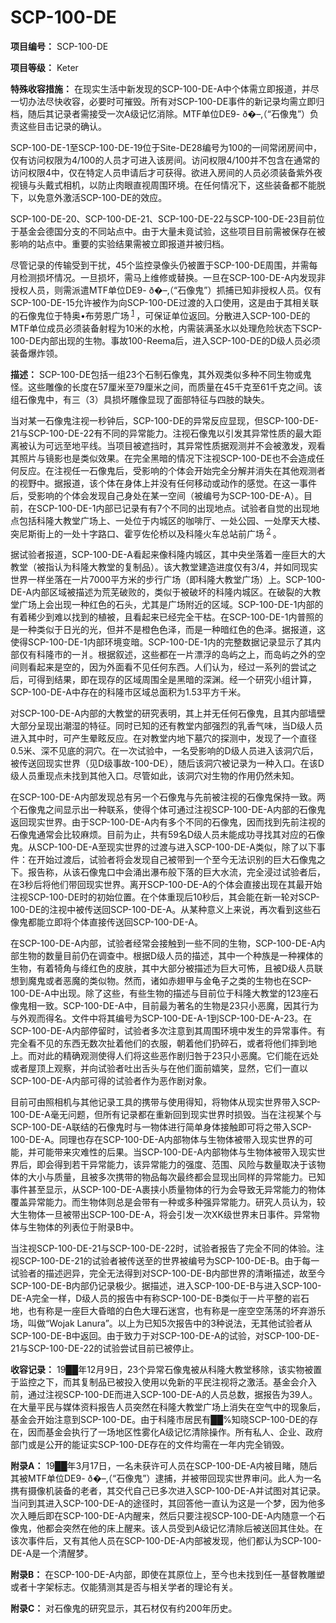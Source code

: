 # SCP-100-DE

**项目编号：** SCP-100-DE

**项目等级：** Keter

**特殊收容措施：** 在现实生活中新发现的SCP-100-DE-A中个体需立即报道，并尽一切办法尽快收容，必要时可摧毁。所有对SCP-100-DE事件的新记录均需立即归档，随后其记录者需接受一次A级记忆消除。MTF单位DE9- ð�–‚（“石像鬼”）负责这些目击记录的确认。

SCP-100-DE-1至SCP-100-DE-19位于Site-DE28编号为100的一间常闭房间中，仅有访问权限为4/100的人员才可进入该房间。访问权限4/100并不包含在通常的访问权限4中，仅在特定人员申请后才可获得。欲进入房间的人员必须装备紫外夜视镜与头戴式相机，以防止肉眼直视周围环境。在任何情况下，这些装备都不能脱下，以免意外激活SCP-100-DE的效应。

SCP-100-DE-20、SCP-100-DE-21、SCP-100-DE-22与SCP-100-DE-23目前位于基金会德国分支的不同站点中。由于大量未竟试验，这些项目目前需被保存在被影响的站点中。重要的实验结果需被立即报道并被归档。

尽管记录的传输受到干扰，45个监控录像头仍被置于SCP-100-DE周围，并需每月检测损坏情况。一旦损坏，需马上维修或替换。一旦在SCP-100-DE-A内发现非授权人员，则需派遣MTF单位DE9- ð�–‚（“石像鬼”）抓捕已知非授权人员。仅有SCP-100-DE-15允许被作为向SCP-100-DE过渡的入口使用，这是由于其相关联的石像鬼位于特奥•布劳恩广场<sup class='footnoteref'>
 <a shape='rect' class='footnoteref' id='footnoteref-1' href='javascript:;' onclick='WIKIDOT.page.utils.scrollToReference(&apos;footnote-1&apos;)'>1</a>
</sup>，可保证单位返回。分散进入SCP-100-DE的MTF单位成员必须装备射程为10米的水枪，内需装满圣水以处理危险状态下SCP-100-DE内部出现的生物。事故100-Reema后，进入SCP-100-DE的D级人员必须装备爆炸领。

**描述：** SCP-100-DE包括一组23个石制石像鬼，其外观类似多种不同生物或鬼怪。这些雕像的长度在57厘米至79厘米之间，而质量在45千克至61千克之间。该组石像鬼中，有三（3）具损坏雕像显现了面部特征与四肢的缺失。

当对某一石像鬼注视一秒钟后，SCP-100-DE的异常反应显现，但SCP-100-DE-21与SCP-100-DE-22有不同的异常能力。注视石像鬼以引发其异常性质的最大距离被认为可远至地平线。当项目被遮挡时，其异常性质据观测并不会被激发，观看其照片与镜影也是类似效果。在完全黑暗的情况下注视SCP-100-DE也不会造成任何反应。在注视任一石像鬼后，受影响的个体会开始完全分解并消失在其他观测者的视野中。据报道，该个体在身体上并没有任何移动或动作的感觉。在这一事件后，受影响的个体会发现自己身处在某一空间（被编号为SCP-100-DE-A）。目前，在SCP-100-DE-1内部已记录有有7个不同的出现地点。试验者自觉的出现地点包括科隆大教堂广场上、一处位于内城区的咖啡厅、一处公园、一处摩天大楼、突尼斯街上的一处十字路口、霍亨佐伦桥以及科隆火车总站前广场<sup class='footnoteref'>
 <a shape='rect' class='footnoteref' id='footnoteref-2' href='javascript:;' onclick='WIKIDOT.page.utils.scrollToReference(&apos;footnote-2&apos;)'>2</a>
</sup>。

据试验者报道，SCP-100-DE-A看起来像科隆内城区，其中央坐落着一座巨大的大教堂（被指认为科隆大教堂的复制品）。该大教堂建造进度仅有3/4，并如同现实世界一样坐落在一片7000平方米的步行广场（即科隆大教堂广场）上。SCP-100-DE-A内部区域被描述为荒芜破败的，类似于被破坏的科隆内城区。在破裂的大教堂广场上会出现一种红色的石头，尤其是广场附近的区域。SCP-100-DE-1内部的有着稀少到难以找到的植被，且看起来已经完全干枯。在SCP-100-DE-1内普照的是一种类似于日光的光，但并不是橙色色泽，而是一种暗红色的色泽。据报道，这使得SCP-100-DE-1内部环境变暗。SCP-100-DE-1内的完整数据记录显示了其内部仅有科隆市的一爿。根据叙述，这些都在一片漂浮的岛屿之上，而岛屿之外的空间则看起来是空的，因为外面看不见任何东西。人们认为，经过一系列的尝试之后，可得到结果，即在现存的区域周围全是黑暗的深渊。经一个研究小组计算，SCP-100-DE-A中存在的科隆市区域总面积为1.53平方千米。

对SCP-100-DE-A内部的大教堂的研究表明，其上并无任何石像鬼，且其内部墙壁大部分呈现出潮湿的特征。同时已知的还有教堂内部强烈的乳香气味，当D级人员进入其中时，可产生晕眩反应。在对教堂内地下墓穴的探测中，发现了一个直径0.5米、深不见底的洞穴。在一次试验中，一名受影响的D级人员进入该洞穴后，被传送回现实世界（见D级事故-100-DE），随后该洞穴被记录为一种入口。在该D级人员重现点未找到其他入口。尽管如此，该洞穴对生物的作用仍然未知。

在SCP-100-DE-A内部发现总有另一个石像鬼与先前被注视的石像鬼保持一致。两个石像鬼之间显示出一种联系，使得个体可通过注视SCP-100-DE-A内部的石像鬼返回现实世界。由于SCP-100-DE-A内有多个不同的石像鬼，因而找到先前注视的石像鬼通常会比较麻烦。目前为止，共有59名D级人员未能成功寻找其对应的石像鬼。从SCP-100-DE-A至现实世界的过渡与进入SCP-100-DE-A类似，除了以下事件：在开始过渡后，试验者将会发现自己被带到一个至今无法识别的巨大石像鬼之下。报告称，从该石像鬼口中会涌出瀑布般下落的巨大水流，完全浸过试验者后，在3秒后将他们带回现实世界。离开SCP-100-DE-A的个体会直接出现在其最开始注视SCP-100-DE时的初始位置。在个体重现后10秒后，其会能在新一轮对SCP-100-DE的注视中被传送回SCP-100-DE-A。从某种意义上来说，再次看到这些石像鬼都能立即将个体直接传送回SCP-100-DE-A。

在SCP-100-DE-A内部，试验者经常会接触到一些不同的生物，SCP-100-DE-A内部生物的数量目前仍在调查中。根据D级人员的描述，其中一个种族是一种裸体的生物，有着犄角与绛红色的皮肤，其中大部分被描述为巨大可怖，且被D级人员联想到魔鬼或者恶魔的类似物。然而，诸如赤翅甲与金龟子之类的生物也在SCP-100-DE-A中出现。除了这些，有些生物的描述与目前位于科隆大教堂的123座石像鬼相一致。SCP-100-DE-A中，目前最为著名的生物是23只小恶魔，因其行为与外观而得名。文件中将其编号为SCP-100-DE-A-1到SCP-100-DE-A-23。在SCP-100-DE-A内部停留时，试验者多次注意到其周围环境中发生的异常事件。有完全看不见的东西无数次扯着他们的衣服，朝着他们扔碎石，或者将他们摔到地上。而对此的精确观测使得人们将这些恶作剧归咎于23只小恶魔。它们能在远处或者屋顶上观察，并向试验者吐出舌头与在他们面前嬉笑，显然，它们一直以SCP-100-DE-A内部可得的试验者作为恶作剧对象。

目前可由照相机与其他记录工具的携带与使用得知，将物体从现实世界带入SCP-100-DE-A毫无问题，但所有记录都在重新回到现实世界时损毁。当在注视某个与SCP-100-DE-A联结的石像鬼时与一物体进行简单身体接触即可将之带入SCP-100-DE-A。同理也存在SCP-100-DE-A内部物体与生物体被带入现实世界的可能，并可能带来灾难性的后果。当SCP-100-DE-A内部物体与生物体被带入现实世界后，即会得到若干异常能力，该异常能力的强度、范围、风险与数量取决于该物体的大小与质量，且被多次携带的物品每次最终都会显现出同样的异常能力。已知事件甚至显示，从SCP-100-DE-A裹挟小质量物体的行为会导致无异常能力的物体覆盖异常能力。而生物体则总是会带有一种或多种强异常能力。研究人员认为，较大生物体一旦被带出SCP-100-DE-A，将会引发一次XK级世界末日事件。异常物体与生物体的列表位于附录B中。

当注视SCP-100-DE-21与SCP-100-DE-22时，试验者报告了完全不同的体验。注视SCP-100-DE-21的试验者被传送至的世界被编号为SCP-100-DE-B。由于每一试验者的描述迥异，完全无法得到对SCP-100-DE-B内部世界的清晰描述，故至今SCP-100-DE-B内部仍记录极少。据描述，进入SCP-100-DE-B与进入SCP-100-DE-A完全一样，D级人员的报告中有称SCP-100-DE-B类似于一片平整的岩石地，也有称是一座巨大昏暗的白色大理石迷宫，也有称是一座空空荡荡的坏弃游乐场，叫做“Wojak Lanura”。以上为已知5次报告中的3种说法，无其他试验者从SCP-100-DE-B中返回。由于致力于对SCP-100-DE-A的试验，对SCP-100-DE-21与SCP-100-DE-22的试验尝试目前已被停止。



**收容记录：**  19██年12月9日，23个异常石像鬼被从科隆大教堂移除，该实物被置于监控之下，而其复制品已被投入使用以免新的平民注视将之激活。基金会介入前，通过注视SCP-100-DE而进入SCP-100-DE-A的人员总数，据报告为39人。在大量平民与媒体资料报告人员突然在科隆大教堂广场上消失在空气中的现象后，基金会开始注意到SCP-100-DE。由于科隆市居民有██%知晓SCP-100-DE的存在，因而基金会执行了一场地区性雾化A级记忆清除操作。所有私人、企业、政府部门或是公开的能证实SCP-100-DE存在的文件均需在一年内完全销毁。

**附录A：** 19██年3月17日，一名未获许可人员在SCP-100-DE-A内被目睹，随后其被MTF单位DE9- ð�–‚（“石像鬼”）逮捕，并被带回现实世界审问。此人为一名携有摄像机装备的老者，其交代自己已多次进入SCP-100-DE-A并试图对其记录。当问到其进入SCP-100-DE-A的途径时，其回答他一直认为这是一个梦，因为他多次入睡后即在SCP-100-DE-A内醒来，然后只要注视SCP-100-DE-A内随意一个石像鬼，他都会突然在他的床上醒来。该人员受到A级记忆清除后被送回其住处。在该次事件后，又有其他人员在SCP-100-DE-A内部被发现，他们都认为SCP-100-DE-A是一个清醒梦。

**附录B：** 在SCP-100-DE-A内部，即使在其原位上，至今也未找到任一基督教雕塑或者十字架标志。仅能猜测其是否与相关学者的理论有关。

**附录C：** 对石像鬼的研究显示，其石材仅有约200年历史。

